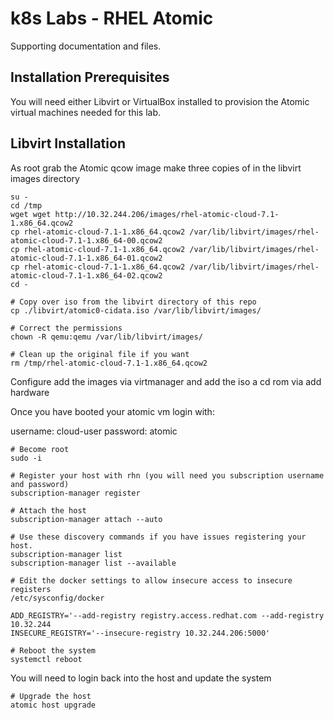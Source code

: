 k8s Labs - RHEL Atomic 
======================

Supporting documentation and files.

Installation Prerequisites
---------------------------

You will need either Libvirt or VirtualBox installed to provision the Atomic virtual machines needed for this lab.

Libvirt Installation
--------------------

As root grab the Atomic qcow image make three copies of in the libvirt images directory

```
su -
cd /tmp
wget wget http://10.32.244.206/images/rhel-atomic-cloud-7.1-1.x86_64.qcow2
cp rhel-atomic-cloud-7.1-1.x86_64.qcow2 /var/lib/libvirt/images/rhel-atomic-cloud-7.1-1.x86_64-00.qcow2
cp rhel-atomic-cloud-7.1-1.x86_64.qcow2 /var/lib/libvirt/images/rhel-atomic-cloud-7.1-1.x86_64-01.qcow2
cp rhel-atomic-cloud-7.1-1.x86_64.qcow2 /var/lib/libvirt/images/rhel-atomic-cloud-7.1-1.x86_64-02.qcow2
cd -

# Copy over iso from the libvirt directory of this repo
cp ./libvirt/atomic0-cidata.iso /var/lib/libvirt/images/

# Correct the permissions
chown -R qemu:qemu /var/lib/libvirt/images/

# Clean up the original file if you want
rm /tmp/rhel-atomic-cloud-7.1-1.x86_64.qcow2
```

Configure add the images via virtmanager and add the iso a cd rom via add hardware

Once you have booted your atomic vm login with:

username: cloud-user
password: atomic


```
# Become root
sudo -i
```

```
# Register your host with rhn (you will need you subscription username and password)
subscription-manager register
```

```
# Attach the host
subscription-manager attach --auto
```

```
# Use these discovery commands if you have issues registering your host.
subscription-manager list
subscription-manager list --available
```

```
# Edit the docker settings to allow insecure access to insecure registers 
/etc/sysconfig/docker
```

```
ADD_REGISTRY='--add-registry registry.access.redhat.com --add-registry 10.32.244
INSECURE_REGISTRY='--insecure-registry 10.32.244.206:5000'
```

```
# Reboot the system
systemctl reboot
```

You will need to login back into the host and update the system

```
# Upgrade the host
atomic host upgrade
```
